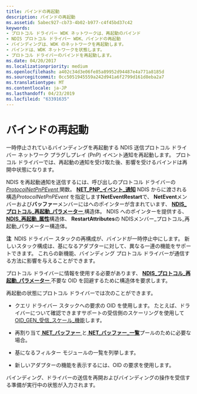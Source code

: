 ```yaml
---
title: バインドの再起動
description: バインドの再起動
ms.assetid: 5abec927-cb73-4b02-b977-c4f45bd37c42
keywords:
- プロトコル ドライバー WDK ネットワークは、再起動のバインド
- NDIS プロトコル ドライバー WDK、バインドの再起動
- バインディングは、WDK のネットワークを再起動します。
- バインドは、WDK ネットワークを状態します。
- プロトコル ドライバーのバインドを再起動します。
ms.date: 04/20/2017
ms.localizationpriority: medium
ms.openlocfilehash: a402c34d3e06fe85a89952d94487e4a771a8185d
ms.sourcegitcommit: 0cc5051945559a242d941a6f2799d161d8eba2a7
ms.translationtype: MT
ms.contentlocale: ja-JP
ms.lasthandoff: 04/23/2019
ms.locfileid: "63391635"
---
```

# <a name="restarting-a-binding"></a>バインドの再起動





一時停止されているバインディングを再起動する NDIS 送信プロトコル ドライバー ネットワーク プラグしプレイ (PnP) イベント通知を再起動します。 プロトコル ドライバーでは、再起動の通知を受け取た後、影響を受けるバインドは再開中状態になります。

NDIS を再起動通知を送信するには、呼び出しのプロトコル ドライバーの[ *ProtocolNetPnPEvent* ](https://msdn.microsoft.com/library/windows/hardware/ff570263)関数。 [ **NET\_PNP\_イベント\_通知**](https://msdn.microsoft.com/library/windows/hardware/ff568752) NDIS からに渡される構造*ProtocolNetPnPEvent* を指定します**NetEventRestart**で、 **NetEvent**メンバーおよび**バッファー**メンバーにはへのポインターが含まれています、 [ **NDIS\_プロトコル\_再起動\_パラメーター** ](https://msdn.microsoft.com/library/windows/hardware/ff566844)構造体。 NDIS へのポインターを提供する、 [ **NDIS\_再起動\_属性**](https://msdn.microsoft.com/library/windows/hardware/ff567255)構造体、 **RestartAttributes**の NDISメンバー\_プロトコル\_再起動\_パラメーター構造体。

**注**  NDIS ドライバー スタックの再構成が、バインドが一時停止中にします。 新しいスタック構成は、基になるアダプターに対して、異なる一連の機能をサポートできます。 これらの新機能、バインディング プロトコル ドライバーが通信する方法に影響を与えることができます。

 

プロトコル ドライバーに情報を使用する必要があります、 [ **NDIS\_プロトコル\_再起動\_パラメーター** ](https://msdn.microsoft.com/library/windows/hardware/ff566844)不要な OID を回避するために構造体を要求します。

再起動の状態にプロトコル ドライバーでは次のことができます。

-   クエリ ドライバー スタックへの要求の OID を使用します。 たとえば、ドライバーについて確認できますサポートの受信側のスケーリングを使用して[OID\_GEN\_受信\_スケール\_機能](https://msdn.microsoft.com/library/windows/hardware/ff569636)します。

-   再割り当て[ **NET\_バッファー** ](https://msdn.microsoft.com/library/windows/hardware/ff568376)と[ **NET\_バッファー\_一覧**](https://msdn.microsoft.com/library/windows/hardware/ff568388)プールのために必要な場合。

-   基になるフィルター モジュールの一覧を列挙します。

-   新しいアダプターの機能を表示するには、OID の要求を使用します。

バインディング、ドライバーの送信を再開およびバインディングの操作を受信する準備が実行中の状態が入力されます。

 

 





